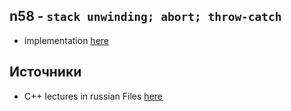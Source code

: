 ## n58 - `stack unwinding; abort; throw-catch`

- implementation [here](./main.cpp)

## Источники

- C++ lectures in russian Files [here](https://sourceforge.net/projects/cpp-lects-rus/files/)